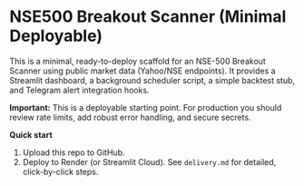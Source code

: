 # NSE500 Breakout Scanner (Minimal Deployable)

This is a minimal, ready-to-deploy scaffold for an NSE-500 Breakout Scanner using public market data (Yahoo/NSE endpoints).
It provides a Streamlit dashboard, a background scheduler script, a simple backtest stub, and Telegram alert integration hooks.

**Important:** This is a deployable starting point. For production you should review rate limits, add robust error handling, and secure secrets.

**Quick start**
1. Upload this repo to GitHub.
2. Deploy to Render (or Streamlit Cloud). See `delivery.md` for detailed, click-by-click steps.

